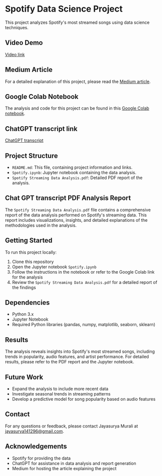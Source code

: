 # Spotify Data Science Project

This project analyzes Spotify's most streamed songs using data science techniques.

## Video Demo

[Video link](https://drive.google.com/file/d/1EGNkRQvihBs-QWh3-KZ8g0uAri1lnhQj/view?usp=sharing)

## Medium Article

For a detailed explanation of this project, please read the [Medium article](https://medium.com/@jayasurya141296/data-science-in-music-analyzing-spotifys-most-streamed-songs-bd8a1125b86f).

## Google Colab Notebook

The analysis and code for this project can be found in this [Google Colab notebook](https://colab.research.google.com/drive/1Q-TMikGi2CoULBsvVGrspzBHoEClLjtR?usp=sharing).

## ChatGPT transcript link

[ChatGPT transcript](https://chatgpt.com/share/66f9c77d-0f58-800e-a252-11a2aae4c84d)

## Project Structure

- `README.md`: This file, containing project information and links.
- `Spotify.ipynb`: Jupyter notebook containing the data analysis.
- `Spotify Streaming Data Analysis.pdf`: Detailed PDF report of the analysis.

## Chat GPT transcript PDF Analysis Report

The `Spotify Streaming Data Analysis.pdf` file contains a comprehensive report of the data analysis performed on Spotify's streaming data. This report includes visualizations, insights, and detailed explanations of the methodologies used in the analysis.

## Getting Started

To run this project locally:

1. Clone this repository
2. Open the Jupyter notebook `Spotify.ipynb`
3. Follow the instructions in the notebook or refer to the Google Colab link for the analysis
4. Review the `Spotify Streaming Data Analysis.pdf` for a detailed report of the findings

## Dependencies

- Python 3.x
- Jupyter Notebook
- Required Python libraries (pandas, numpy, matplotlib, seaborn, sklearn)

## Results

The analysis reveals insights into Spotify's most streamed songs, including trends in popularity, audio features, and artist performance. For detailed results, please refer to the PDF report and the Jupyter notebook.

## Future Work

- Expand the analysis to include more recent data
- Investigate seasonal trends in streaming patterns
- Develop a predictive model for song popularity based on audio features

## Contact

For any questions or feedback, please contact Jayasurya Murali at jayasurya141296@gmail.com.

## Acknowledgements

- Spotify for providing the data
- ChatGPT for assistance in data analysis and report generation
- Medium for hosting the article explaining the project

